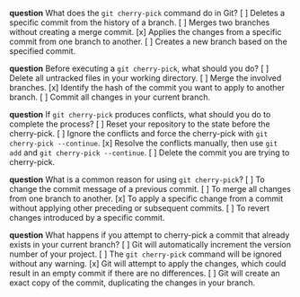 **question** What does the `git cherry-pick` command do in Git?
[ ] Deletes a specific commit from the history of a branch.
[ ] Merges two branches without creating a merge commit.
[x] Applies the changes from a specific commit from one branch to another.
[ ] Creates a new branch based on the specified commit.

**question** Before executing a `git cherry-pick`, what should you do?
[ ] Delete all untracked files in your working directory.
[ ] Merge the involved branches.
[x] Identify the hash of the commit you want to apply to another branch.
[ ] Commit all changes in your current branch.

**question** If `git cherry-pick` produces conflicts, what should you do to complete the process?
[ ] Reset your repository to the state before the cherry-pick.
[ ] Ignore the conflicts and force the cherry-pick with `git cherry-pick --continue`.
[x] Resolve the conflicts manually, then use `git add` and `git cherry-pick --continue`.
[ ] Delete the commit you are trying to cherry-pick.

**question** What is a common reason for using `git cherry-pick`?
[ ] To change the commit message of a previous commit.
[ ] To merge all changes from one branch to another.
[x] To apply a specific change from a commit without applying other preceding or subsequent commits.
[ ] To revert changes introduced by a specific commit.

**question** What happens if you attempt to cherry-pick a commit that already exists in your current branch?
[ ] Git will automatically increment the version number of your project.
[ ] The `git cherry-pick` command will be ignored without any warning.
[x] Git will attempt to apply the changes, which could result in an empty commit if there are no differences.
[ ] Git will create an exact copy of the commit, duplicating the changes in your branch.